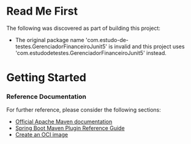 # Read Me First
The following was discovered as part of building this project:

* The original package name 'com.estudo-de-testes.GerenciadorFinanceiroJunit5' is invalid and this project uses 'com.estudodetestes.GerenciadorFinanceiroJunit5' instead.

# Getting Started

### Reference Documentation
For further reference, please consider the following sections:

* [Official Apache Maven documentation](https://maven.apache.org/guides/index.html)
* [Spring Boot Maven Plugin Reference Guide](https://docs.spring.io/spring-boot/docs/2.7.17/maven-plugin/reference/html/)
* [Create an OCI image](https://docs.spring.io/spring-boot/docs/2.7.17/maven-plugin/reference/html/#build-image)

